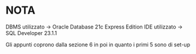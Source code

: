 # NOTA
DBMS utilizzato -> Oracle Database 21c Express Edition
IDE utilizzato -> SQL Developer 23.1.1

Gli appunti coprono dalla sezione 6 in poi in quanto i primi 5 sono di set-up